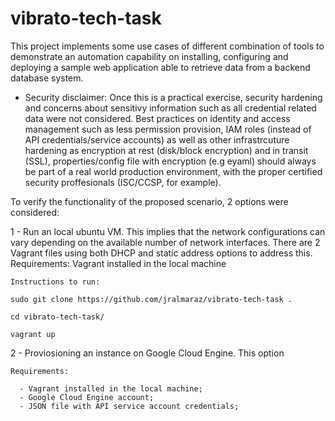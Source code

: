 # vibrato-tech-task
This project implements some use cases of different combination of tools to demonstrate an automation capability on installing, configuring and deploying a sample web application able to retrieve data from a backend database system.

* Security disclaimer:
Once this is a practical exercise, security hardening and concerns about sensitivy information such as all credential related data were not considered. Best practices on identity and access management such as less permission provision, IAM roles (instead of API credentials/service accounts) as well as other infrastrcuture hardening as encryption at rest (disk/block encryption) and in transit (SSL), properties/config file with encryption (e.g eyaml) should always be part of a real world production environment, with the proper certified security proffesionals (ISC/CCSP, for example).

To verify the functionality of the proposed scenario, 2 options were considered:

1 - Run an local ubuntu VM. This implies that the network configurations can vary depending on the available number of network interfaces. There are 2 Vagrant files using both DHCP and static address options to address this.
    Requirements: Vagrant installed in the local machine

    Instructions to run:

    sudo git clone https://github.com/jralmaraz/vibrato-tech-task .

    cd vibrato-tech-task/

    vagrant up


2 - Proviosioning an instance on Google Cloud Engine. This option
    
    Requirements: 
    
      - Vagrant installed in the local machine;
      - Google Cloud Engine account;
      - JSON file with API service account credentials;
      
